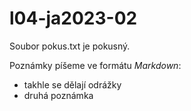 # l04-ja2023-02

Soubor pokus.txt je pokusný.

Poznámky píšeme ve formátu _Markdown_:

- takhle se dělají odrážky
- druhá poznámka

